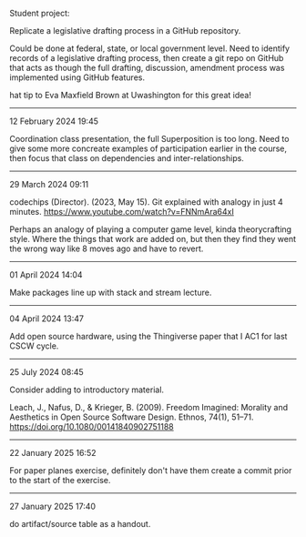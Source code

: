 Student project:

Replicate a legislative drafting process in a GitHub repository.

Could be done at federal, state, or local government level.  Need to identify records of a legislative drafting process, then create a git repo on GitHub that acts as though the full drafting, discussion, amendment process was implemented using GitHub features.

hat tip to Eva Maxfield Brown at Uwashington for this great idea!


-------------------------
12 February 2024 19:45

Coordination class presentation, the full Superposition is too long.  Need to give some more concreate examples of participation earlier in the course, then focus that class on dependencies and inter-relationships.

-------------------------
29 March 2024 09:11

codechips (Director). (2023, May 15). Git explained with analogy in just 4 minutes. https://www.youtube.com/watch?v=FNNmAra64xI


Perhaps an analogy of playing a computer game level, kinda theorycrafting style.  Where the things that work are added on, but then they find they went the wrong way like 8 moves ago and have to revert.

-------------------------
01 April 2024 14:04

Make packages line up with stack and stream lecture.

-------------------------
04 April 2024 13:47

Add open source hardware, using the Thingiverse paper that I AC1 for last CSCW cycle.

-------------------------
25 July 2024 08:45

Consider adding to introductory material.

Leach, J., Nafus, D., & Krieger, B. (2009). Freedom Imagined: Morality and Aesthetics in Open Source Software Design. Ethnos, 74(1), 51–71. https://doi.org/10.1080/00141840902751188

-------------------------
22 January 2025 16:52

For paper planes exercise, definitely don't have them create a commit prior to the start of the exercise.

-------------------------
27 January 2025 17:40

do artifact/source table as a handout.



